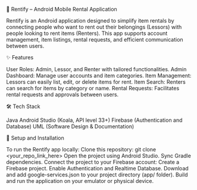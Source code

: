 📱 Rentify – Android Mobile Rental Application

Rentify is an Android application designed to simplify item rentals by connecting people who want to rent out their belongings (Lessors) with people looking to rent items (Renters). This app supports account management, item listings, rental requests, and efficient communication between users.


✨ Features

User Roles: Admin, Lessor, and Renter with tailored functionalities.
Admin Dashboard: Manage user accounts and item categories.
Item Management: Lessors can easily list, edit, or delete items for rent.
Item Search: Renters can search for items by category or name.
Rental Requests: Facilitates rental requests and approvals between users.


🛠 Tech Stack

Java
Android Studio (Koala, API level 33+)
Firebase (Authentication and Database)
UML (Software Design & Documentation)


🚀 Setup and Installation

To run the Rentify app locally:
Clone this repository:
git clone <your_repo_link_here>
Open the project using Android Studio.
Sync Gradle dependencies.
Connect the project to your Firebase account:
Create a Firebase project.
Enable Authentication and Realtime Database.
Download and add google-services.json to your project directory (app/ folder).
Build and run the application on your emulator or physical device.
